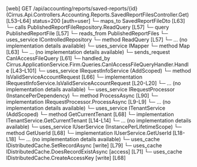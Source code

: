 [web] GET /api/accounting/reports/saved-reports/{id}  (Cirrus.Api.Controllers.Accounting.Reports.SavedReportFilesController.Get)  [L53–L64] status=200 [auth=user]
  └─ maps_to SavedReportFileDto [L63]
  └─ calls PublishedReportFileRepository.ReadQuery [L57]
  └─ query PublishedReportFile [L57]
    └─ reads_from PublishedReportFiles
  └─ uses_service IControlledRepository<PublishedReportFile>
    └─ method ReadQuery [L57]
      └─ ... (no implementation details available)
  └─ uses_service IMapper
    └─ method Map [L63]
      └─ ... (no implementation details available)
  └─ sends_request CanIAccessFileQuery [L61]
    └─ handled_by Cirrus.ApplicationService.Firm.Queries.CanIAccessFileQueryHandler.Handle [L43–L101]
      └─ uses_service IRequestInfoService (AddScoped)
        └─ method IsValidServiceAccountRequest [L66]
          └─ implementation IRequestInfoService.IsValidServiceAccountRequest [L20-L20]
          └─ ... (no implementation details available)
      └─ uses_service IRequestProcessor (InstancePerDependency)
        └─ method ProcessAsync [L90]
          └─ implementation IRequestProcessor.ProcessAsync [L9-L9]
          └─ ... (no implementation details available)
      └─ uses_service ITenantService (AddScoped)
        └─ method GetCurrentTenant [L68]
          └─ implementation ITenantService.GetCurrentTenant [L14-L14]
          └─ ... (no implementation details available)
      └─ uses_service IUserService (InstancePerLifetimeScope)
        └─ method GetUserId [L68]
          └─ implementation IUserService.GetUserId [L18-L18]
          └─ ... (no implementation details available)
      └─ uses_cache IDistributedCache.SetRecordAsync [write] [L79]
      └─ uses_cache IDistributedCache.DoesRecordExistAsync [access] [L71]
      └─ uses_cache IDistributedCache.CreateAccessKey [write] [L68]

